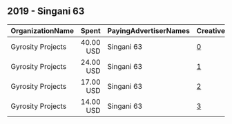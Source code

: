 ## 2019 - Singani 63 
|OrganizationName|Spent|PayingAdvertiserNames|CreativeUrls|Impressions|Genders|AgeBrackets|CountryCodes|BillingAddresses|CandidateBallotInformation|
|:---|---:|:---|:---|---:|:---|:---|:---|:---|:---|
|Gyrosity Projects|40.00 USD|Singani 63|[0](https://www.snap.com/political-ads/asset/e52f5affa541c407dcc13fb7d314d43245188725e60105d9966b954ad3a9a93f?mediaType=mp4)|9,922||25+|united states|US||
|Gyrosity Projects|24.00 USD|Singani 63|[1](https://www.snap.com/political-ads/asset/1cb8a3cbd2d01b44f604fb3fc2a8bec01dccaf33c6b978665adf9a352a7f84f3?mediaType=mp4)|6,147||25+|united states|US||
|Gyrosity Projects|17.00 USD|Singani 63|[2](https://www.snap.com/political-ads/asset/23beafacd2c1ace08f9ea293034c47af812916b5a5ab3f6520d7575b289e103b?mediaType=mp4)|4,104||25+|united states|US||
|Gyrosity Projects|14.00 USD|Singani 63|[3](https://www.snap.com/political-ads/asset/3940eb3edf6a80fc6602049eb4b7de2905e7e071d2b7e014c7c8841cad1e8b8c?mediaType=mp4)|3,409||25+|united states|US||

